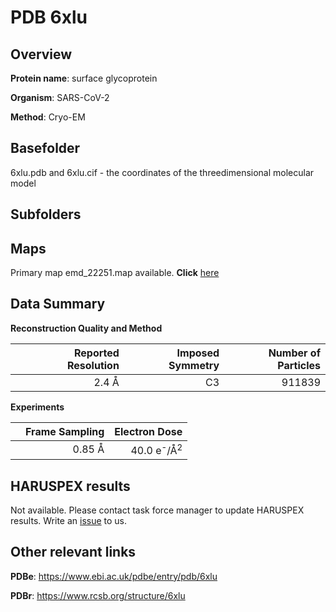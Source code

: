 # PDB 6xlu

## Overview

**Protein name**: surface glycoprotein

**Organism**: SARS-CoV-2

**Method**: Cryo-EM



## Basefolder

6xlu.pdb and 6xlu.cif - the coordinates of the threedimensional molecular model

## Subfolders









## Maps

Primary map emd_22251.map available. **Click** [here](http://ftp.wwpdb.org/pub/emdb/structures/EMD-22251/map/) 

## Data Summary
**Reconstruction Quality and Method**

|   | Reported Resolution | Imposed Symmetry | Number of Particles |
|---|-------------:|----------------:|--------------:|
|   |2.4 Å|C3|911839|

**Experiments**

|   | Frame Sampling | Electron Dose |
|---|-------------:|----------------:|
|   |0.85 Å|40.0 e<sup>-</sup>/Å<sup>2</sup>|

## HARUSPEX results

Not available. Please contact task force manager to update HARUSPEX results. Write an [issue](https://github.com/thorn-lab/coronavirus_structural_task_force/issues) to us.

## Other relevant links 
**PDBe**:  https://www.ebi.ac.uk/pdbe/entry/pdb/6xlu
 
**PDBr**: https://www.rcsb.org/structure/6xlu 
